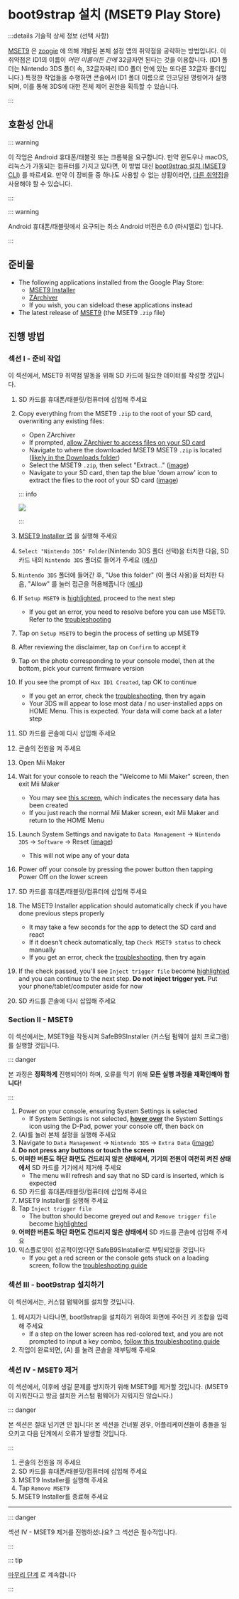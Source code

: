 # boot9strap 설치 (MSET9 Play Store)

:::details 기술적 상세 정보 (선택 사항)

[MSET9](https://github.com/zoogie/MSET9) 은 [zoogie](https://github.com/zoogie) 에 의해 개발된 본체 설정 앱의 취약점을 공략하는 방법입니다. 이 취약점은 ID1의 이름이 _어떤 이름이든 간에_ 32글자면 된다는 것을 이용합니다. (ID1 폴더는 Nintendo 3DS 폴더 속, 32글자짜리 ID0 폴더 안에 있는 또다른 32글자 폴더입니다.) 특정한 작업들을 수행하면 콘솔에서 ID1 폴더 이름으로 인코딩된 명령어가 실행되며, 이를 통해 3DS에 대한 전체 제어 권한을 획득할 수 있습니다.

:::

## 호환성 안내

::: warning

이 작업은 Android 휴대폰/태블릿 또는 크롬북을 요구합니다. 만약 윈도우나 macOS, 리눅스가 가동되는 컴퓨터를 가지고 있다면, 이 방법 대신 [boot9strap 설치 (MSET9 CLI)](installing-boot9strap-\(mset9-cli\)) 를 따르세요. 만약 이 장비들 중 하나도 사용할 수 없는 상황이라면, [다른 취약점](https://wiki.hacks.guide/wiki/3DS:Alternate_Exploits)을 사용해야 할 수 있습니다.

:::

::: warning

Android 휴대폰/태블릿에서 요구되는 최소 Android 버전은 6.0 (마시멜로) 입니다.

:::

## 준비물

- The following applications installed from the Google Play Store:
    - [MSET9 Installer](https://play.google.com/store/apps/details?id=moe.saru.homebrew.console3ds.mset9_installer_android)
    - [ZArchiver](https://play.google.com/store/apps/details?id=ru.zdevs.zarchiver)
    - If you wish, you can sideload these applications instead
- The latest release of [MSET9](https://github.com/hacks-guide/MSET9/releases/latest) (the MSET9 `.zip` file)

## 진행 방법

### 섹션 I - 준비 작업

이 섹션에서, MSET9 취약점 발동을 위해 SD 카드에 필요한 데이터를 작성할 것입니다.

1. SD 카드를 휴대폰/태블릿/컴퓨터에 삽입해 주세요

2. Copy everything from the MSET9 `.zip` to the root of your SD card, overwriting any existing files:

    - Open ZArchiver
    - If prompted, [allow ZArchiver to access files on your SD card](/images/screenshots/mset9/zarchiver-allow.png)
    - Navigate to where the downloaded MSET9 MSET9 `.zip` is located ([likely in the Downloads folder](/images/screenshots/mset9/zarchiver-zip-location.png))
    - Select the MSET9 `.zip`, then select "Extract..." ([image](/images/screenshots/mset9/zarchiver-extract-1.png))
    - Navigate to your SD card, then tap the blue 'down arrow' icon to extract the files to the root of your SD card ([image](/images/screenshots/mset9/zarchiver-extract-2.png))

    ::: info

    ![](/images/screenshots/mset9/mset9-root-layout-android.png)

    :::

3. [MSET9 Installer 앱](/images/screenshots/mset9/mset9-setup-android.png) 을 실행해 주세요

4. `Select "Nintendo 3DS" Folder`(Nintendo 3DS 폴더 선택)을 터치한 다음, SD 카드 내의 `Nintendo 3DS` 폴더로 들어가 주세요 ([예시](/images/screenshots/mset9/select-mset9-folder-1.png))

5. `Nintendo 3DS` 폴더에 들어간 후, "Use this folder" (이 폴더 사용)을 터치한 다음, "Allow" 를 눌러 접근을 허용해줍니다 ([예시](/images/screenshots/mset9/select-mset9-folder-2.png))

6. If `Setup MSET9` is [highlighted](/images/screenshots/mset9/setup-mset9-highlighted.png), proceed to the next step
    - If you get an error, you need to resolve before you can use MSET9. Refer to the [troubleshooting](troubleshooting-mset9)

7. Tap on `Setup MSET9` to begin the process of setting up MSET9

8. After reviewing the disclaimer, tap on `Confirm` to accept it

9. Tap on the photo corresponding to your console model, then at the bottom, pick your current firmware version

10. If you see the prompt of `Hax ID1 Created`, tap OK to continue
    - If you get an error, check the [troubleshooting](troubleshooting-mset9), then try again
    - Your 3DS will appear to lose most data / no user-installed apps on HOME Menu. This is expected. Your data will come back at a later step

11. SD 카드를 콘솔에 다시 삽입해 주세요

12. 콘솔의 전원을 켜 주세요

13. Open Mii Maker

14. Wait for your console to reach the "Welcome to Mii Maker" screen, then exit Mii Maker
    - You may see [this screen](/images/screenshots/mset9/mii-extdata.png), which indicates the necessary data has been created
    - If you just reach the normal Mii Maker screen, exit Mii Maker and return to the HOME Menu

15. Launch System Settings and navigate to `Data Management` -> `Nintendo 3DS` -> `Software` -> Reset ([image](/images/screenshots/database-reset.jpg))
    - This will not wipe any of your data

16. Power off your console by pressing the power button then tapping Power Off on the lower screen

17. SD 카드를 휴대폰/태블릿/컴퓨터에 삽입해 주세요

18. The MSET9 Installer application should automatically check if you have done previous steps properly
    - It may take a few seconds for the app to detect the SD card and react
    - If it doesn't check automatically, tap `Check MSET9 status` to check manually
    - If you get an error, check the [troubleshooting](troubleshooting-mset9), then try again

19. If the check passed, you'll see `Inject trigger file` become [highlighted](/images/screenshots/mset9/inject-trigger-highlighted.png) and you can continue to the next step. **Do not inject trigger yet.** Put your phone/tablet/computer aside for now

20. SD 카드를 콘솔에 다시 삽입해 주세요

### Section II - MSET9

이 섹션에서는, MSET9을 작동시켜 SafeB9SInstaller (커스텀 펌웨어 설치 프로그램) 를 실행할 것입니다.

::: danger

본 과정은 **정확하게** 진행되어야 하며, 오류를 막기 위해 **모든 실행 과정을 재확인해야 합니다!**

:::

1. Power on your console, ensuring System Settings is selected
    - If System Settings is not selected, **[hover over](/images/screenshots/mset9/hover-settings.png)** the System Settings icon using the D-Pad, power your console off, then back on
2. (A)를 눌러 본체 설정을 실행해 주세요
3. Navigate to `Data Management` -> `Nintendo 3DS` -> `Extra Data` ([image](/images/screenshots/mset9/settings-extdata.png))
4. **Do not press any buttons or touch the screen**
5. **어떠한 버튼도 하단 화면도 건드리지 않은 상태에서, 기기의 전원이 여전히 켜진 상태에서** SD 카드를 기기에서 제거해 주세요
    - The menu will refresh and say that no SD card is inserted, which is expected
6. SD 카드를 휴대폰/태블릿/컴퓨터에 삽입해 주세요
7. MSET9 Installer를 실행해 주세요
8. Tap `Inject trigger file`
    - The button should become greyed out and `Remove trigger file` become [highlighted](/images/screenshots/mset9/remove-trigger-highlighted.png)
9. **어떠한 버튼도 하단 화면도 건드리지 않은 상태에서** SD 카드를 콘솔에 삽입해 주세요
10. 익스플로잇이 성공적이었다면 SafeB9SInstaller로 부팅되었을 것입니다
    - If you get a red screen or the console gets stuck on a loading screen, follow the [troubleshooting guide](troubleshooting-mset9)

### 섹션 III - boot9strap 설치하기

이 섹션에서는, 커스텀 펌웨어를 설치할 것입니다.

1. 메시지가 나타나면, boot9strap을 설치하기 위하여 화면에 주어진 키 조합을 입력해 주세요
    - If a step on the lower screen has red-colored text, and you are not prompted to input a key combo, [follow this troubleshooting guide](troubleshooting-mset9)
2. 작업이 완료되면, (A) 를 눌려 콘솔을 재부팅해 주세요

<!--@include: ./_include/configure-luma3ds.md -->

### 섹션 IV - MSET9 제거

이 섹션에서, 이후에 생길 문제를 방지하기 위해 MSET9를 제거할 것입니다. (MSET9이 지워진다고 방금 설치한 커스텀 펌웨어가 지워지진 않습니다.)

::: danger

본 섹션은 절대 넘기면 안 됩니다! 본 섹션을 건너뛸 경우, 어플리케이션들이 충돌을 일으키고 다음 단계에서 오류가 발생할 것입니다.

:::

1. 콘솔의 전원을 꺼 주세요
2. SD 카드를 휴대폰/태블릿/컴퓨터에 삽입해 주세요
3. MSET9 Installer를 실행해 주세요
4. Tap `Remove MSET9`
5. MSET9 Installer를 종료해 주세요

<!--@include: ./_include/luma3ds-installed-note.md -->

___

::: danger

섹션 IV - MSET9 제거를 진행하셨나요? 그 섹션은 필수적입니다.

:::

::: tip

[마무리 단계](finalizing-setup) 로 계속합니다

:::
